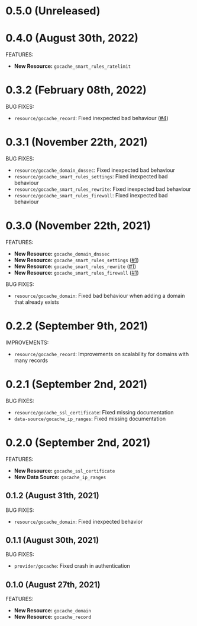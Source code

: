 # 0.5.0 (Unreleased)

# 0.4.0 (August 30th, 2022)

FEATURES:

* **New Resource:** `gocache_smart_rules_ratelimit` 

# 0.3.2 (February 08th, 2022)

BUG FIXES:

* `resource/gocache_record`: Fixed inexpected bad behaviour ([#4](https://github.com/gocachebr/terraform-provider-gocache/issues/4))

# 0.3.1 (November 22th, 2021)

BUG FIXES:

* `resource/gocache_domain_dnssec`: Fixed inexpected bad behaviour
* `resource/gocache_smart_rules_settings`: Fixed inexpected bad behaviour
* `resource/gocache_smart_rules_rewrite`: Fixed inexpected bad behaviour
* `resource/gocache_smart_rules_firewall`: Fixed inexpected bad behaviour

# 0.3.0 (November 22th, 2021)

FEATURES:

* **New Resource:** `gocache_domain_dnssec`
* **New Resource:** `gocache_smart_rules_settings` ([#1](https://github.com/gocachebr/terraform-provider-gocache/issues/1))
* **New Resource:** `gocache_smart_rules_rewrite` ([#1](https://github.com/gocachebr/terraform-provider-gocache/issues/1))
* **New Resource:** `gocache_smart_rules_firewall` ([#1](https://github.com/gocachebr/terraform-provider-gocache/issues/1))

BUG FIXES:

* `resource/gocache_domain`: Fixed bad behaviour when adding a domain that already exists

# 0.2.2 (September 9th, 2021)

IMPROVEMENTS:

* `resource/gocache_record`: Improvements on scalability for domains with many records

# 0.2.1 (September 2nd, 2021)

BUG FIXES:

* `resource/gocache_ssl_certificate`: Fixed missing documentation
* `data-source/gocache_ip_ranges`: Fixed missing documentation

# 0.2.0 (September 2nd, 2021)

FEATURES:

* **New Resource:** `gocache_ssl_certificate`
* **New Data Source:** `gocache_ip_ranges`

## 0.1.2 (August 31th, 2021)

BUG FIXES:

* `resource/gocache_domain`: Fixed inexpected behavior

## 0.1.1 (August 30th, 2021)

BUG FIXES:

* `provider/gocache`: Fixed crash in authentication

## 0.1.0 (August 27th, 2021)

FEATURES:

* **New Resource:** `gocache_domain`
* **New Resource:** `gocache_record`
